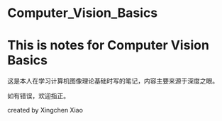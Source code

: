 # Computer_Vision_Basics


# This is notes for Computer Vision Basics

这是本人在学习计算机图像理论基础时写的笔记，内容主要来源于深度之眼。

如有错误，欢迎指正。

created by Xingchen Xiao